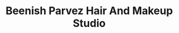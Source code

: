 ---
title: "Beenish Parvez Hair And Makeup Studio"
url: /karachi/beenish-parvez-hair-and-makeup-studio/
shop: beauty
---